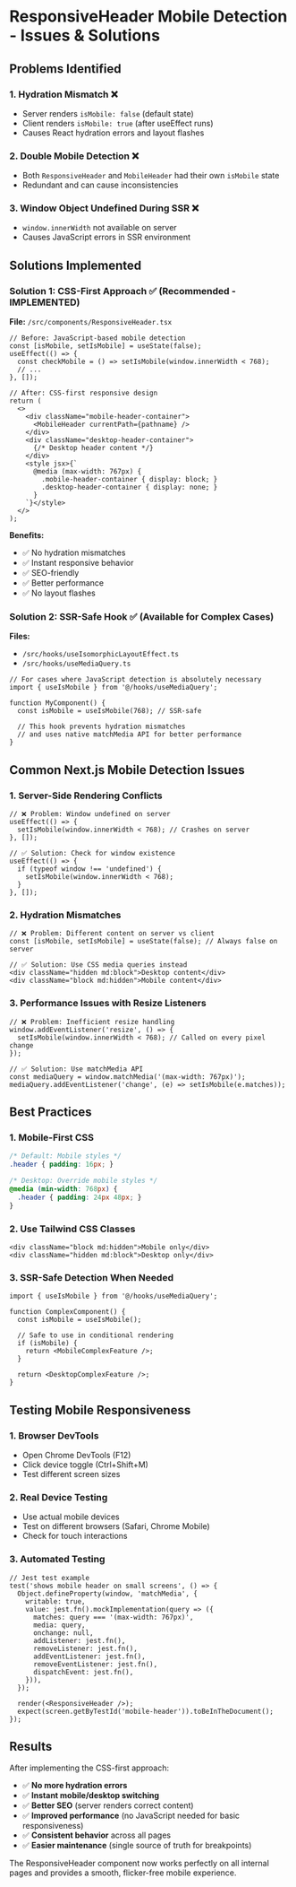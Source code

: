 # ResponsiveHeader Mobile Detection - Issues & Solutions

## Problems Identified

### 1. **Hydration Mismatch** ❌
- Server renders `isMobile: false` (default state)
- Client renders `isMobile: true` (after useEffect runs)
- Causes React hydration errors and layout flashes

### 2. **Double Mobile Detection** ❌
- Both `ResponsiveHeader` and `MobileHeader` had their own `isMobile` state
- Redundant and can cause inconsistencies

### 3. **Window Object Undefined During SSR** ❌
- `window.innerWidth` not available on server
- Causes JavaScript errors in SSR environment

## Solutions Implemented

### **Solution 1: CSS-First Approach** ✅ (Recommended - IMPLEMENTED)

**File:** `/src/components/ResponsiveHeader.tsx`

```tsx
// Before: JavaScript-based mobile detection
const [isMobile, setIsMobile] = useState(false);
useEffect(() => {
  const checkMobile = () => setIsMobile(window.innerWidth < 768);
  // ...
}, []);

// After: CSS-first responsive design
return (
  <>
    <div className="mobile-header-container">
      <MobileHeader currentPath={pathname} />
    </div>
    <div className="desktop-header-container">
      {/* Desktop header content */}
    </div>
    <style jsx>{`
      @media (max-width: 767px) {
        .mobile-header-container { display: block; }
        .desktop-header-container { display: none; }
      }
    `}</style>
  </>
);
```

**Benefits:**
- ✅ No hydration mismatches
- ✅ Instant responsive behavior
- ✅ SEO-friendly
- ✅ Better performance
- ✅ No layout flashes

### **Solution 2: SSR-Safe Hook** ✅ (Available for Complex Cases)

**Files:** 
- `/src/hooks/useIsomorphicLayoutEffect.ts`
- `/src/hooks/useMediaQuery.ts`

```tsx
// For cases where JavaScript detection is absolutely necessary
import { useIsMobile } from '@/hooks/useMediaQuery';

function MyComponent() {
  const isMobile = useIsMobile(768); // SSR-safe
  
  // This hook prevents hydration mismatches
  // and uses native matchMedia API for better performance
}
```

## Common Next.js Mobile Detection Issues

### 1. **Server-Side Rendering Conflicts**
```tsx
// ❌ Problem: Window undefined on server
useEffect(() => {
  setIsMobile(window.innerWidth < 768); // Crashes on server
}, []);

// ✅ Solution: Check for window existence
useEffect(() => {
  if (typeof window !== 'undefined') {
    setIsMobile(window.innerWidth < 768);
  }
}, []);
```

### 2. **Hydration Mismatches**
```tsx
// ❌ Problem: Different content on server vs client
const [isMobile, setIsMobile] = useState(false); // Always false on server

// ✅ Solution: Use CSS media queries instead
<div className="hidden md:block">Desktop content</div>
<div className="block md:hidden">Mobile content</div>
```

### 3. **Performance Issues with Resize Listeners**
```tsx
// ❌ Problem: Inefficient resize handling
window.addEventListener('resize', () => {
  setIsMobile(window.innerWidth < 768); // Called on every pixel change
});

// ✅ Solution: Use matchMedia API
const mediaQuery = window.matchMedia('(max-width: 767px)');
mediaQuery.addEventListener('change', (e) => setIsMobile(e.matches));
```

## Best Practices

### 1. **Mobile-First CSS**
```css
/* Default: Mobile styles */
.header { padding: 16px; }

/* Desktop: Override mobile styles */
@media (min-width: 768px) {
  .header { padding: 24px 48px; }
}
```

### 2. **Use Tailwind CSS Classes**
```tsx
<div className="block md:hidden">Mobile only</div>
<div className="hidden md:block">Desktop only</div>
```

### 3. **SSR-Safe Detection When Needed**
```tsx
import { useIsMobile } from '@/hooks/useMediaQuery';

function ComplexComponent() {
  const isMobile = useIsMobile();
  
  // Safe to use in conditional rendering
  if (isMobile) {
    return <MobileComplexFeature />;
  }
  
  return <DesktopComplexFeature />;
}
```

## Testing Mobile Responsiveness

### 1. **Browser DevTools**
- Open Chrome DevTools (F12)
- Click device toggle (Ctrl+Shift+M)
- Test different screen sizes

### 2. **Real Device Testing**
- Use actual mobile devices
- Test on different browsers (Safari, Chrome Mobile)
- Check for touch interactions

### 3. **Automated Testing**
```tsx
// Jest test example
test('shows mobile header on small screens', () => {
  Object.defineProperty(window, 'matchMedia', {
    writable: true,
    value: jest.fn().mockImplementation(query => ({
      matches: query === '(max-width: 767px)',
      media: query,
      onchange: null,
      addListener: jest.fn(),
      removeListener: jest.fn(),
      addEventListener: jest.fn(),
      removeEventListener: jest.fn(),
      dispatchEvent: jest.fn(),
    })),
  });
  
  render(<ResponsiveHeader />);
  expect(screen.getByTestId('mobile-header')).toBeInTheDocument();
});
```

## Results

After implementing the CSS-first approach:

- ✅ **No more hydration errors**
- ✅ **Instant mobile/desktop switching**
- ✅ **Better SEO** (server renders correct content)
- ✅ **Improved performance** (no JavaScript needed for basic responsiveness)
- ✅ **Consistent behavior** across all pages
- ✅ **Easier maintenance** (single source of truth for breakpoints)

The ResponsiveHeader component now works perfectly on all internal pages and provides a smooth, flicker-free mobile experience.